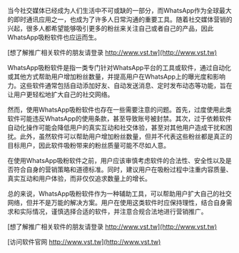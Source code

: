 当今社交媒体已经成为人们生活中不可或缺的一部分，而WhatsApp作为全球最大的即时通讯应用之一，也成为了许多人日常沟通的重要工具。随着社交媒体营销的兴起，很多人都希望能够吸引更多的粉丝来关注自己或者自己的产品，因此WhatsApp吸粉软件也应运而生。

[想了解推广相关软件的朋友请登录 http://www.vst.tw](http://www.vst.tw)

WhatsApp吸粉软件是指一类专门针对WhatsApp平台的工具或软件，通过自动化或其他方式帮助用户增加粉丝数量，并提高用户在WhatsApp上的曝光度和影响力。这些软件通常包括自动添加好友、自动发送消息、定时发布动态等功能，旨在让用户更轻松地扩大自己的社交网络。

然而，使用WhatsApp吸粉软件也存在一些需要注意的问题。首先，过度使用此类软件可能违反WhatsApp的使用条款，甚至导致账号被封禁。其次，过于依赖软件自动化操作可能会降低用户的真实互动和社交体验，甚至对其他用户造成干扰和困扰。此外，虽然软件可以帮助用户增加粉丝数量，但并不代表这些粉丝都是真正的目标用户，因此软件吸粉带来的粉丝质量可能不尽如人意。

在使用WhatsApp吸粉软件之前，用户应该审慎考虑软件的合法性、安全性以及是否符合自身的营销策略和道德标准。同时，建议用户在吸粉过程中注重内容质量、真实互动和用户体验，而非仅仅追求数量上的增长。

总的来说，WhatsApp吸粉软件作为一种辅助工具，可以帮助用户扩大自己的社交网络，但并不是万能的解决方案。用户在使用这类软件时应保持理性，结合自身需求和实际情况，谨慎选择合适的软件，并注意合规合法地进行营销推广。

[想了解推广相关软件的朋友请登录 http://www.vst.tw](http://www.vst.tw)


[访问软件官网 http://www.vst.tw](http://www.vst.tw)
